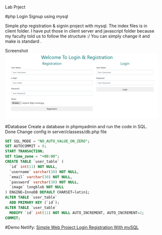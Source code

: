 Lab Prject

#php Login Signup using mysql

Simple php registration & signin project with mysql.  The  index files is in client folder. I have put those in client server and javascript folder because my faculty told us to follow the structure :/ 
You can simply change it and make is standard . 

Screenshot
![ScreenshotOfIndex](https://raw.githubusercontent.com/AveyBD/php-login-registration-using-php-mysql/master/Screenshot_2019-04-03%20Welcome.png)

#Database
Create a database in phpmyadmin and run the code in SQL. Done
Change config in server/classess/db.php file

```sql
SET SQL_MODE = "NO_AUTO_VALUE_ON_ZERO";
SET AUTOCOMMIT = 0;
START TRANSACTION;
SET time_zone = "+00:00";
CREATE TABLE `user_table` (
  `id` int(11) NOT NULL,
  `username` varchar(30) NOT NULL,
  `email` varchar(30) NOT NULL,
  `password` varchar(30) NOT NULL,
  `image` longblob NOT NULL
) ENGINE=InnoDB DEFAULT CHARSET=latin1;
ALTER TABLE `user_table`
  ADD PRIMARY KEY (`id`);
ALTER TABLE `user_table`
  MODIFY `id` int(11) NOT NULL AUTO_INCREMENT, AUTO_INCREMENT=2;
COMMIT;

```
#Demo
Netlify: [Simple Web Project Login Registration With mySQL](https://gallant-blackwell-9e98df.netlify.com/client/ "Simple Web Project Login Registration With mySQL")
